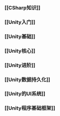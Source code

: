 ### [[CSharp知识]]

### [[Unity入门]]

### [[Unity基础]]

### [[Unity核心]]

### [[Unity进阶]]

### [[Unity数据持久化]]

### [[Unity的UI系统]]

### [[Unity程序基础框架]]